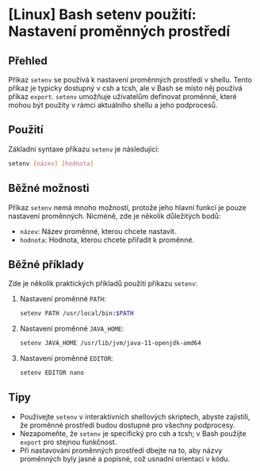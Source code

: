 # [Linux] Bash setenv použití: Nastavení proměnných prostředí

## Přehled
Příkaz `setenv` se používá k nastavení proměnných prostředí v shellu. Tento příkaz je typicky dostupný v csh a tcsh, ale v Bash se místo něj používá příkaz `export`. `setenv` umožňuje uživatelům definovat proměnné, které mohou být použity v rámci aktuálního shellu a jeho podprocesů.

## Použití
Základní syntaxe příkazu `setenv` je následující:

```bash
setenv [název] [hodnota]
```

## Běžné možnosti
Příkaz `setenv` nemá mnoho možností, protože jeho hlavní funkcí je pouze nastavení proměnných. Nicméně, zde je několik důležitých bodů:

- `název`: Název proměnné, kterou chcete nastavit.
- `hodnota`: Hodnota, kterou chcete přiřadit k proměnné.

## Běžné příklady
Zde je několik praktických příkladů použití příkazu `setenv`:

1. Nastavení proměnné `PATH`:
   ```bash
   setenv PATH /usr/local/bin:$PATH
   ```

2. Nastavení proměnné `JAVA_HOME`:
   ```bash
   setenv JAVA_HOME /usr/lib/jvm/java-11-openjdk-amd64
   ```

3. Nastavení proměnné `EDITOR`:
   ```bash
   setenv EDITOR nano
   ```

## Tipy
- Používejte `setenv` v interaktivních shellových skriptech, abyste zajistili, že proměnné prostředí budou dostupné pro všechny podprocesy.
- Nezapomeňte, že `setenv` je specifický pro csh a tcsh; v Bash použijte `export` pro stejnou funkčnost.
- Při nastavování proměnných prostředí dbejte na to, aby názvy proměnných byly jasné a popisné, což usnadní orientaci v kódu.